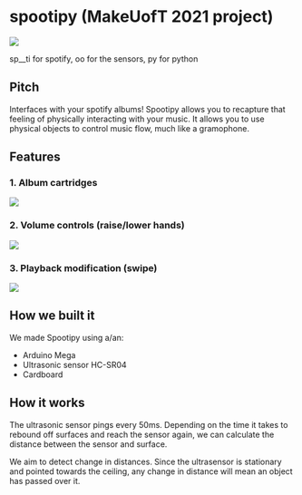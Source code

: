 # spootipy (MakeUofT 2021 project)
![](https://i.imgur.com/IU3i8WE.jpg)

sp__ti for spotify, oo for the sensors, py for python

## Pitch
Interfaces with your spotify albums! Spootipy allows you to recapture that feeling of physically interacting with your music. It allows you to use physical objects to control music flow, much like a gramophone.



## Features
### 1. Album cartridges
![](https://github.com/kurtislaw/spootipy/blob/main/gifs/album.gif)


### 2. Volume controls (raise/lower hands)
![](https://github.com/kurtislaw/spootipy/blob/main/gifs/volume.gif)

### 3. Playback modification (swipe)
![](https://github.com/kurtislaw/spootipy/blob/main/gifs/playah.gif)

## How we built it
We made Spootipy using a/an:
* Arduino Mega
* Ultrasonic sensor HC-SR04
* Cardboard

## How it works
The ultrasonic sensor pings every 50ms. Depending on the time it takes to rebound off surfaces and reach the sensor again, we can calculate the distance between the sensor and surface.

We aim to detect change in distances. Since the ultrasensor is stationary and pointed towards the ceiling, any change in distance will mean an object has passed over it.